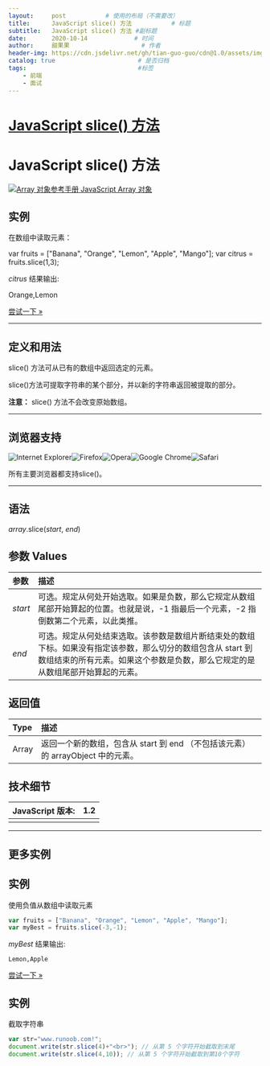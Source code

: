 ```yaml
---
layout:     post           # 使用的布局（不需要改）
title:      JavaScript slice() 方法           # 标题 
subtitle:   JavaScript slice() 方法 #副标题
date:       2020-10-14             # 时间
author:     甜果果                    # 作者
header-img: https://cdn.jsdelivr.net/gh/tian-guo-guo/cdn@1.0/assets/img/home-bg-art.jpg    #背景图片
catalog: true                       # 是否归档
tags:                               #标签
    - 前端
    - 面试
---
```


# [JavaScript slice() 方法](https://juejin.im/post/6844903569087266823)

# JavaScript slice() 方法

[![Array 对象参考手册](https://www.runoob.com/images/up.gif) JavaScript Array 对象](https://www.runoob.com/jsref/jsref-obj-array.html)

## 实例

在数组中读取元素：

var fruits = ["Banana", "Orange", "Lemon", "Apple", "Mango"];
var citrus = fruits.slice(1,3);

*citrus* 结果输出:

Orange,Lemon


[尝试一下 »](https://www.runoob.com/try/try.php?filename=tryjsref_slice_array)

------

## 定义和用法

slice() 方法可从已有的数组中返回选定的元素。

slice()方法可提取字符串的某个部分，并以新的字符串返回被提取的部分。

**注意：** slice() 方法不会改变原始数组。

------

## 浏览器支持

![Internet Explorer](https://www.runoob.com/images/compatible_ie.gif)![Firefox](https://www.runoob.com/images/compatible_firefox.gif)![Opera](https://www.runoob.com/images/compatible_opera.gif)![Google Chrome](https://www.runoob.com/images/compatible_chrome.gif)![Safari](https://www.runoob.com/images/compatible_safari.gif)

所有主要浏览器都支持slice()。

------

## 语法

*array*.slice(*start*, *end*)

## 参数 Values

| 参数    | 描述                                                         |
| :------ | :----------------------------------------------------------- |
| *start* | 可选。规定从何处开始选取。如果是负数，那么它规定从数组尾部开始算起的位置。也就是说，-1 指最后一个元素，-2 指倒数第二个元素，以此类推。 |
| *end*   | 可选。规定从何处结束选取。该参数是数组片断结束处的数组下标。如果没有指定该参数，那么切分的数组包含从 start 到数组结束的所有元素。如果这个参数是负数，那么它规定的是从数组尾部开始算起的元素。 |

## 返回值

| Type  | 描述                                                         |
| :---- | :----------------------------------------------------------- |
| Array | 返回一个新的数组，包含从 start 到 end （不包括该元素）的 arrayObject 中的元素。 |

## 技术细节

| JavaScript 版本: | 1.2  |
| :--------------- | ---- |
|                  |      |

------

## 更多实例

## 实例

使用负值从数组中读取元素

```javascript
var fruits = ["Banana", "Orange", "Lemon", "Apple", "Mango"];
var myBest = fruits.slice(-3,-1);
```

*myBest* 结果输出:

```
Lemon,Apple
```


[尝试一下 »](https://www.runoob.com/try/try.php?filename=tryjsref_slice_array2)

## 实例

截取字符串

```javascript
var str="www.runoob.com!";
document.write(str.slice(4)+"<br>"); // 从第 5 个字符开始截取到末尾
document.write(str.slice(4,10)); // 从第 5 个字符开始截取到第10个字符
```

